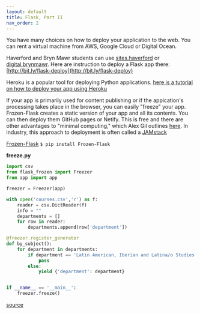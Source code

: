 ```yaml
---
layout: default
title: Flask, Part II
nav_order: 2
---
```


You have many choices on how to deploy your application to the web.  You can rent a virtual machine from AWS, Google Cloud or Digital Ocean.  

Haverford and Bryn Mawr students can use [sites.haverford](sites.haverford.edu) or [digital.brynmawr](digital.brynmawr.edu).
Here are instruction to deploy a Flask app there: [http://bit.ly/flask-deploy](http://bit.ly/flask-deploy)

Heroku is a popular tool for deploying Python applications.  [here is a tutorial on how to deploy your app using Heroku](https://medium.com/the-andela-way/deploying-a-python-flask-app-to-heroku-41250bda27d0)

If your app is primarily used for content publishing or if the appication's processing takes place in the browser, you can easily "freeze" your app.  Frozen-Flask creates a static version of your app and all its contents. You can then deploy them GitHub pages or Netify. This is free and there are other advantages to "minimal computing," which Alex Gil outlines [here](https://des4div.library.northeastern.edu/design-for-diversity-the-case-of-ed-alex-gil/).  In industry, this approach to deployment is often called a [JAMstack](https://jamstack.org/)

[Frozen-Flask](https://pythonhosted.org/Frozen-Flask/)
`$ pip install Frozen-Flask`

**freeze.py**
```python
import csv
from flask_frozen import Freezer
from app import app

freezer = Freezer(app)

with open('courses.csv','r') as f:
    reader = csv.DictReader(f) 
    info = ""
    departments = []
    for row in reader:
        departments.append(row['department'])

@freezer.register_generator
def by_subject():
    for department in departments:
        if department == 'Latin American, Iberian and Latina/o Studies':
            pass
        else:
            yield {'department': department}


if __name__ == '__main__':
    freezer.freeze()
```

[source](https://medium.com/@francescaguiducci/how-to-build-a-simple-personal-website-with-python-flask-and-netlify-d800c97c283d)

